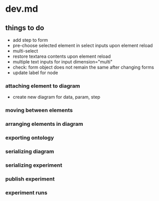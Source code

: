 # dev.md

## things to do
 - add step to form
 - pre-choose selected element in select inputs upon element reload
 - multi-select
 - restore textarea contents upon element reload
 - multiple text inputs for input dimension="multi"
 - check: form object does not remain the same after changing forms
 - update label for node

### attaching element to diagram
 - create new diagram for data, param, step

### moving between elements
### arranging elements in diagram
### exporting ontology
### serializing diagram
### serializing experiment
### publish experiment
### experiment runs

